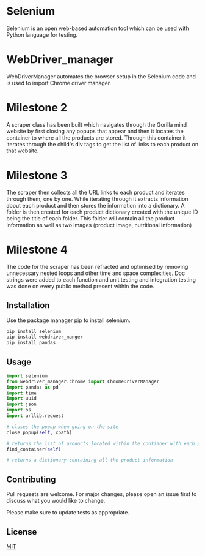 # Selenium

Selenium is an open web-based automation tool which can be used with Python language for testing.

# WebDriver_manager

WebDriverManager automates the browser setup in the Selenium code and is used to import Chrome driver manager. 


# Milestone 2

A scraper class has been built which navigates through the Gorilla mind website by first closing any popups that appear and then it locates the container to where all the products are stored. Through this container it iterates through the child's div tags to get the list of links to each product on that website. 

# Milestone 3 

The scraper then collects all the URL links to each product and iterates through them, one by one. While iterating through it extracts information about each product and then stores the information into a dictionary. A folder is then created for each product dictionary created with the unique ID being the title of each folder. This folder will contain all the product information as well as two images (product image, nutritional information)  

# Milestone 4

The code for the scraper has been refracted and optimised by removing unnecessary nested loops and other time and space complexities. Doc strings were added to each function and unit testing and integration testing was done on every public method present within the code.

## Installation

Use the package manager [pip](https://pip.pypa.io/en/stable/) to install selenium.

```zsh
pip install selenium
pip install webdriver_manger
pip install pandas 
```

## Usage

```python
import selenium
from webdriver_manager.chrome import ChromeDriverManager
import pandas as pd
import time
import uuid
import json
import os 
import urllib.request

# closes the popup when going on the site
close_popup(self, xpath)

# returns the list of products located within the contianer with each product and it's http link.
find_container(self)

# returns a dictionary containing all the product information

```


## Contributing
Pull requests are welcome. For major changes, please open an issue first to discuss what you would like to change.

Please make sure to update tests as appropriate.

## License
[MIT](https://choosealicense.com/licenses/mit/)